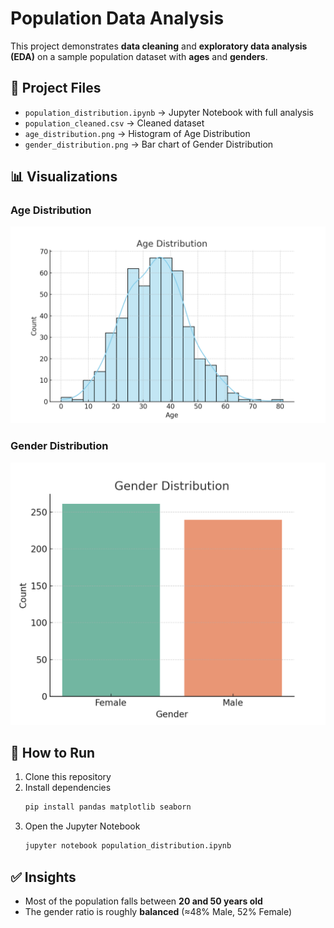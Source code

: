 # Population Data Analysis

This project demonstrates **data cleaning** and **exploratory data analysis (EDA)** on a sample population dataset with **ages** and **genders**.

## 📂 Project Files
- `population_distribution.ipynb` → Jupyter Notebook with full analysis
- `population_cleaned.csv` → Cleaned dataset
- `age_distribution.png` → Histogram of Age Distribution
- `gender_distribution.png` → Bar chart of Gender Distribution

## 📊 Visualizations
### Age Distribution
![Age Distribution](age_distribution.png)

### Gender Distribution
![Gender Distribution](gender_distribution.png)

## 🚀 How to Run
1. Clone this repository  
2. Install dependencies  
   ```bash
   pip install pandas matplotlib seaborn
   ```
3. Open the Jupyter Notebook  
   ```bash
   jupyter notebook population_distribution.ipynb
   ```

## ✅ Insights
- Most of the population falls between **20 and 50 years old**  
- The gender ratio is roughly **balanced** (≈48% Male, 52% Female)
